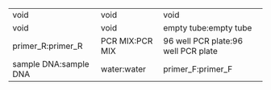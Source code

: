 ||||
|----|----|----|
|void|void|void|
|void|void|empty tube:empty tube|
|primer_R:primer_R|PCR MIX:PCR MIX|96 well PCR plate:96 well PCR plate|
|sample DNA:sample DNA|water:water|primer_F:primer_F|
